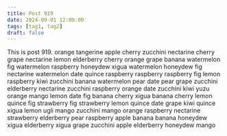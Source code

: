 ```yaml
---
title: Post 919
date: 2024-09-01 12:00:00
tags: [tag1, tag2]
draft: false
---
```

This is post 919.
orange
tangerine
apple
cherry
zucchini
nectarine
cherry
grape
nectarine
lemon
elderberry
cherry
orange
grape
banana
watermelon
fig
watermelon
raspberry
honeydew
xigua
watermelon
honeydew
fig
nectarine
watermelon
date
quince
raspberry
raspberry
raspberry
fig
lemon
raspberry
kiwi
zucchini
banana
watermelon
pear
date
pear
grape
zucchini
elderberry
nectarine
zucchini
raspberry
orange
date
zucchini
kiwi
yuzu
orange
mango
lemon
date
fig
banana
cherry
xigua
banana
cherry
lemon
quince
fig
strawberry
fig
strawberry
lemon
quince
date
grape
kiwi
quince
xigua
lemon
ugli
mango
zucchini
mango
orange
raspberry
nectarine
strawberry
elderberry
pear
raspberry
apple
banana
banana
honeydew
xigua
elderberry
xigua
grape
zucchini
apple
elderberry
honeydew
mango
